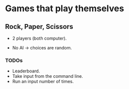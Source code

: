 # Games that play themselves

## Rock, Paper, Scissors

* 2 players (both computer).
  
* No AI -> choices are random.
  
### TODOs 

* Leaderboard.
* Take input from the command line.
* Run an input number of times.